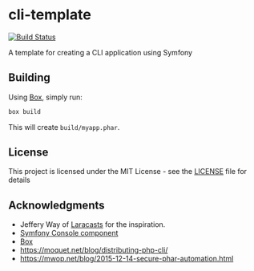 # cli-template

[![Build Status](https://travis-ci.org/jessarcher/cli-template.svg?branch=master)](https://travis-ci.org/jessarcher/cli-template)

A template for creating a CLI application using Symfony

## Building

Using [Box](https://box-project.github.io/box2/), simply run:

```sh
box build
```

This will create `build/myapp.phar`.

## License

This project is licensed under the MIT License - see the [LICENSE](LICENSE) file for details

## Acknowledgments

* Jeffery Way of [Laracasts](https://laracasts.com/) for the inspiration.
* [Symfony Console component](https://symfony.com/console)
* [Box](https://box-project.github.io/box2/)
* https://moquet.net/blog/distributing-php-cli/
* https://mwop.net/blog/2015-12-14-secure-phar-automation.html
